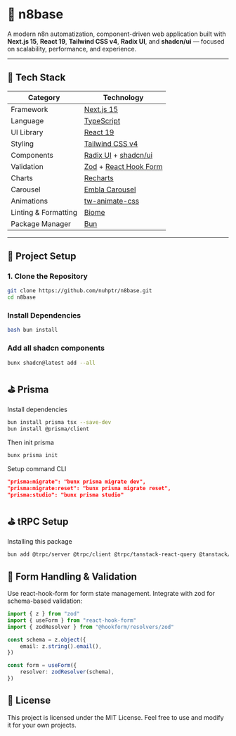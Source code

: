 # 🧩 n8base

A modern n8n automatization, component-driven web application built with **Next.js 15**, **React 19**, **Tailwind CSS v4**, **Radix UI**, and **shadcn/ui** — focused on scalability, performance, and experience.

---

## 🚀 Tech Stack

| Category             | Technology                                                                 |
| -------------------- | -------------------------------------------------------------------------- |
| Framework            | [Next.js 15](https://nextjs.org/)                                          |
| Language             | [TypeScript](https://www.typescriptlang.org/)                              |
| UI Library           | [React 19](https://react.dev/)                                             |
| Styling              | [Tailwind CSS v4](https://tailwindcss.com/docs/theme)                      |
| Components           | [Radix UI](https://www.radix-ui.com/) + [shadcn/ui](https://ui.shadcn.com) |
| Validation           | [Zod](https://zod.dev/) + [React Hook Form](https://react-hook-form.com/)  |
| Charts               | [Recharts](https://recharts.org/)                                          |
| Carousel             | [Embla Carousel](https://www.embla-carousel.com/)                          |
| Animations           | [tw-animate-css](https://www.npmjs.com/package/tw-animate-css)             |
| Linting & Formatting | [Biome](https://biomejs.dev/)                                              |
| Package Manager      | [Bun](https://bun.sh/)                                                     |

---

## 🧱 Project Setup

### 1. Clone the Repository

```bash
git clone https://github.com/nuhptr/n8base.git
cd n8base
```

### Install Dependencies

```bash
bash bun install
```

### Add all shadcn components

```bash
bunx shadcn@latest add --all
```

## ⛳️ Prisma

Install dependencies

```bash
bun install prisma tsx --save-dev
bun install @prisma/client
```

Then init prisma

```bash
bunx prisma init
```

Setup command CLI

```json
"prisma:migrate": "bunx prisma migrate dev",
"prisma:migrate:reset": "bunx prisma migrate reset",
"prisma:studio": "bunx prisma studio"
```

## ⛳️ tRPC Setup

Installing this package

```bash
bun add @trpc/server @trpc/client @trpc/tanstack-react-query @tanstack/react-query client-only server-only
```

## 🧠 Form Handling & Validation

Use react-hook-form for form state management.
Integrate with zod for schema-based validation:

```ts
import { z } from "zod"
import { useForm } from "react-hook-form"
import { zodResolver } from "@hookform/resolvers/zod"

const schema = z.object({
    email: z.string().email(),
})

const form = useForm({
    resolver: zodResolver(schema),
})
```

## 🧩 License

This project is licensed under the MIT License.
Feel free to use and modify it for your own projects.
